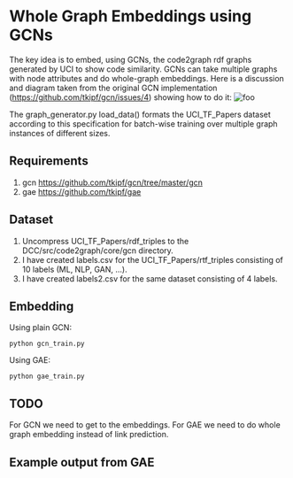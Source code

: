 # Whole Graph Embeddings using GCNs
The key idea is to embed, using GCNs, the code2graph rdf graphs generated by UCI to show code similarity. GCNs can take multiple graphs with node attributes and do whole-graph embeddings. Here is a discussion and diagram taken from the original GCN implementation (https://github.com/tkipf/gcn/issues/4) showing how to do it:
![foo](https://user-images.githubusercontent.com/7347296/34198790-eb5bec96-e56b-11e7-90d5-157800e042de.png)

The graph_generator.py load_data() formats the UCI_TF_Papers dataset according to this specification for batch-wise training over multiple graph instances of different sizes.

## Requirements
1. gcn https://github.com/tkipf/gcn/tree/master/gcn
2. gae https://github.com/tkipf/gae

## Dataset
1. Uncompress UCI_TF_Papers/rdf_triples to the DCC/src/code2graph/core/gcn directory.
2. I have created labels.csv for the UCI_TF_Papers/rtf_triples consisting of 10 labels (ML, NLP, GAN, ...).
3. I have created labels2.csv for the same dataset consisting of 4 labels.

## Embedding
Using plain GCN: 

```
python gcn_train.py
```

Using GAE: 
```
python gae_train.py
```

## TODO
For GCN we need to get to the embeddings. For GAE we need to do whole graph embedding instead of link prediction.

## Example output from GAE

